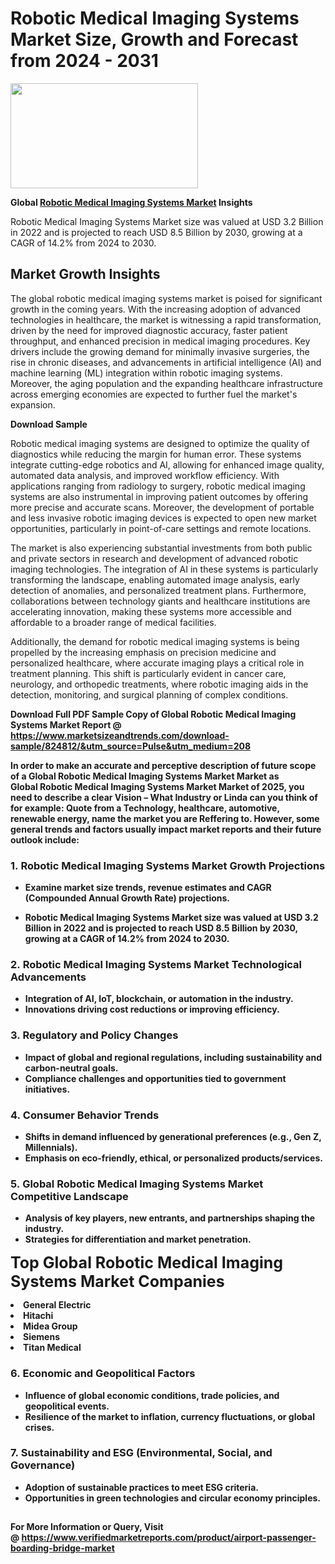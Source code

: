 <H1>Robotic Medical Imaging Systems Market Size, Growth and Forecast from 2024 - 2031</H1><img class="aligncenter size-medium wp-image-584254" src="https://thirdeyenews.in/wp-content/uploads/2024/09/Global-Market-Research-300x168.jpeg" alt="" width="300" height="168" /><p><strong>Global&nbsp;<a href="https://www.marketsizeandtrends.com/download-sample/824812/&amp;utm_source=Pulse&amp;utm_medium=208">Robotic Medical Imaging Systems Market</a> Insights</strong></p><p>Robotic Medical Imaging Systems Market size was valued at USD 3.2 Billion in 2022 and is projected to reach USD 8.5 Billion by 2030, growing at a CAGR of 14.2% from 2024 to 2030.</p><p><h2>Market Growth Insights</h2> <p>The global robotic medical imaging systems market is poised for significant growth in the coming years. With the increasing adoption of advanced technologies in healthcare, the market is witnessing a rapid transformation, driven by the need for improved diagnostic accuracy, faster patient throughput, and enhanced precision in medical imaging procedures. Key drivers include the growing demand for minimally invasive surgeries, the rise in chronic diseases, and advancements in artificial intelligence (AI) and machine learning (ML) integration within robotic imaging systems. Moreover, the aging population and the expanding healthcare infrastructure across emerging economies are expected to further fuel the market's expansion.</p> <p><strong>Download Sample</strong></p> <p>Robotic medical imaging systems are designed to optimize the quality of diagnostics while reducing the margin for human error. These systems integrate cutting-edge robotics and AI, allowing for enhanced image quality, automated data analysis, and improved workflow efficiency. With applications ranging from radiology to surgery, robotic medical imaging systems are also instrumental in improving patient outcomes by offering more precise and accurate scans. Moreover, the development of portable and less invasive robotic imaging devices is expected to open new market opportunities, particularly in point-of-care settings and remote locations.</p> <p>The market is also experiencing substantial investments from both public and private sectors in research and development of advanced robotic imaging technologies. The integration of AI in these systems is particularly transforming the landscape, enabling automated image analysis, early detection of anomalies, and personalized treatment plans. Furthermore, collaborations between technology giants and healthcare institutions are accelerating innovation, making these systems more accessible and affordable to a broader range of medical facilities.</p> <p>Additionally, the demand for robotic medical imaging systems is being propelled by the increasing emphasis on precision medicine and personalized healthcare, where accurate imaging plays a critical role in treatment planning. This shift is particularly evident in cancer care, neurology, and orthopedic treatments, where robotic imaging aids in the detection, monitoring, and surgical planning of complex conditions.</p> <p><strong></p><p><span class=""><strong>Download Full PDF Sample Copy of Global Robotic Medical Imaging Systems Market Report</strong> @ <a href="https://www.marketsizeandtrends.com/download-sample/824812/&amp;utm_source=Pulse&amp;utm_medium=208" target="_blank">https://www.marketsizeandtrends.com/download-sample/824812/&amp;utm_source=Pulse&amp;utm_medium=208</a></span></p><p>In order to make an accurate and perceptive description of future scope of a Global&nbsp;Robotic Medical Imaging Systems Market Market as Global&nbsp;Robotic Medical Imaging Systems Market Market of 2025, you need to describe a clear Vision &ndash; What Industry or Linda can you think of for example: Quote from a Technology, healthcare, automotive, renewable energy, name the market you are Reffering to. However, some general trends and factors usually impact market reports and their future outlook include:</p><h3>1.&nbsp;<strong>Robotic Medical Imaging Systems Market Growth Projections</strong></h3><ul><li>Examine market size trends, revenue estimates and CAGR (Compounded Annual Growth Rate) projections.</li><li><p>Robotic Medical Imaging Systems Market size was valued at USD 3.2 Billion in 2022 and is projected to reach USD 8.5 Billion by 2030, growing at a CAGR of 14.2% from 2024 to 2030.</p></li></ul><h3>2.&nbsp;<strong>Robotic Medical Imaging Systems Market Technological Advancements</strong></h3><ul><li>Integration of AI, IoT, blockchain, or automation in the industry.</li><li>Innovations driving cost reductions or improving efficiency.</li></ul><h3>3.&nbsp;<strong>Regulatory and Policy Changes</strong></h3><ul><li>Impact of global and regional regulations, including sustainability and carbon-neutral goals.</li><li>Compliance challenges and opportunities tied to government initiatives.</li></ul><h3>4.&nbsp;<strong>Consumer Behavior Trends</strong></h3><ul><li>Shifts in demand influenced by generational preferences (e.g., Gen Z, Millennials).</li><li>Emphasis on eco-friendly, ethical, or personalized products/services.</li></ul><h3>5.&nbsp;<strong>Global Robotic Medical Imaging Systems Market Competitive Landscape</strong></h3><ul><li>Analysis of key players, new entrants, and partnerships shaping the industry.</li><li>Strategies for differentiation and market penetration.</li></ul><p data-pm-slice="1 1 []"><span style="color: inherit; font-family: inherit; font-size: 25px;">Top Global Robotic Medical Imaging Systems Market Companies</span></p><div class="" data-test-id=""><p><li>General Electric</li><li> Hitachi</li><li> Midea Group</li><li> Siemens</li><li> Titan Medical</li></p></div><h3>6.&nbsp;<strong>Economic and Geopolitical Factors</strong></h3><ul><li>Influence of global economic conditions, trade policies, and geopolitical events.</li><li>Resilience of the market to inflation, currency fluctuations, or global crises.</li></ul><h3>7.&nbsp;<strong>Sustainability and ESG (Environmental, Social, and Governance)</strong></h3><ul><li>Adoption of sustainable practices to meet ESG criteria.</li><li>Opportunities in green technologies and circular economy principles.</li></ul><h2><strong style="font-size: 14px;">For More Information or Query, Visit @&nbsp;</strong><a style="background-color: #ffffff; font-size: 14px;" href="https://www.marketsizeandtrends.com/report/robotic-medical-imaging-systems-market/" target="_blank">https://www.verifiedmarketreports.com/product/airport-passenger-boarding-bridge-market</a></h2>
